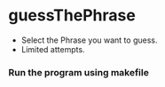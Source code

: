 # guessThePhrase
- Select the Phrase you want to guess.
- Limited attempts.


### Run the program using makefile
